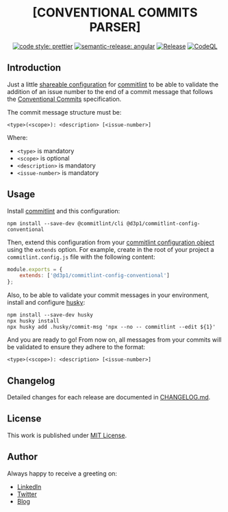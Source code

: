 <div align=center>

# [CONVENTIONAL COMMITS PARSER]

[![code style: prettier](https://img.shields.io/badge/code_style-prettier-ff69b4.svg)](https://github.com/prettier/prettier)
[![semantic-release: angular](https://img.shields.io/badge/semantic--release-angular-e10079?logo=semantic-release)](https://github.com/semantic-release/semantic-release)
[![Release](https://github.com/d3p1/commitlint-config-conventional/actions/workflows/release.yml/badge.svg)](https://github.com/d3p1/commitlint-config-conventional/actions/workflows/release.yml)
[![CodeQL](https://github.com/d3p1/commitlint-config-conventional/actions/workflows/github-code-scanning/codeql/badge.svg)](https://github.com/d3p1/commitlint-config-conventional/actions/workflows/github-code-scanning/codeql)

</div>

## Introduction

Just a little [shareable configuration](https://commitlint.js.org/#/reference-configuration) for [commitlint](https://commitlint.js.org/) to be able to validate the addition of an issue number to the end of a commit message that follows the [Conventional Commits](https://www.conventionalcommits.org/en/v1.0.0/) specification.

The commit message structure must be:

```
<type>(<scope>): <description> [<issue-number>]
```

Where:

- `<type>` is mandatory
- `<scope>` is optional
- `<description>` is mandatory
- `<issue-number>` is mandatory 

## Usage

Install [commitlint](https://commitlint.js.org/#/guides-local-setup) and this configuration:

```
npm install --save-dev @commitlint/cli @d3p1/commitlint-config-conventional
```

Then, extend this configuration from your [commitlint configuration object](https://commitlint.js.org/#/reference-configuration?id=configuration-object-example) using the `extends` option. For example, create in the root of your project a `commitlint.config.js` file with the following content:

```js
module.exports = {
    extends: ['@d3p1/commitlint-config-conventional']
};
```

Also, to be able to validate your commit messages in your environment, install and configure [husky](https://typicode.github.io/husky/):

```
npm install --save-dev husky
npx husky install
npx husky add .husky/commit-msg 'npx --no -- commitlint --edit ${1}'
```

And you are ready to go! From now on, all messages from your commits will be validated to ensure they adhere to the format:

```
<type>(<scope>): <description> [<issue-number>]
```

## Changelog

Detailed changes for each release are documented in [CHANGELOG.md](./CHANGELOG.md).

## License

This work is published under [MIT License](license).

## Author

Always happy to receive a greeting on:

- [LinkedIn](https://www.linkedin.com/in/cristian-marcelo-de-picciotto/) 
- [Twitter](https://twitter.com/___d3p1)
- [Blog](https://d3p1.dev/)